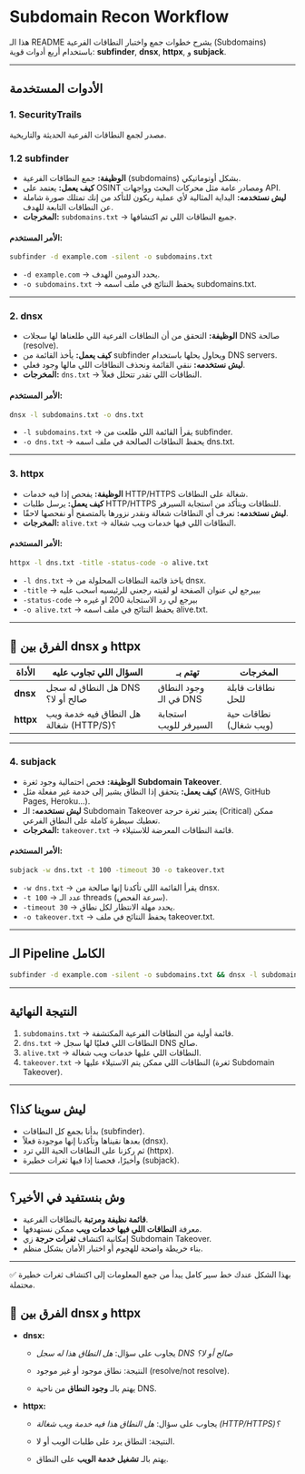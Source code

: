 # Subdomain Recon Workflow

هذا الـ README يشرح خطوات جمع واختبار النطاقات الفرعية (Subdomains) باستخدام أربع أدوات قوية: **subfinder**, **dnsx**, **httpx**, و **subjack**.

---

## الأدوات المستخدمة
### 1. SecurityTrails
مصدر لجمع النطاقات الفرعية الحديثة والتاريخية.


### 1.2 subfinder
- **الوظيفة:** جمع النطاقات الفرعية (subdomains) بشكل أوتوماتيكي.
- **كيف يعمل:** يعتمد على OSINT ومصادر عامة مثل محركات البحث وواجهات API.
- **ليش نستخدمه:** البداية المثالية لأي عملية ريكون للتأكد من إنك تمتلك صورة شاملة عن النطاقات التابعة للهدف.
- **المخرجات:** `subdomains.txt` → جميع النطاقات اللي تم اكتشافها.

#### الأمر المستخدم:
```bash
subfinder -d example.com -silent -o subdomains.txt
```
- `-d example.com` → يحدد الدومين الهدف.  
- `-o subdomains.txt` → يحفظ النتائج في ملف اسمه subdomains.txt.  

---

### 2. dnsx
- **الوظيفة:** التحقق من أن النطاقات الفرعية اللي طلعناها لها سجلات DNS صالحة (resolve).
- **كيف يعمل:** يأخذ القائمة من subfinder ويحاول يحلها باستخدام DNS servers.
- **ليش نستخدمه:** ننقي القائمة ونحذف النطاقات اللي مالها وجود فعلي.
- **المخرجات:** `dns.txt` → النطاقات اللي تقدر تتحلل فعلاً.

#### الأمر المستخدم:
```bash
dnsx -l subdomains.txt -o dns.txt
```
- `-l subdomains.txt` → يقرأ القائمة اللي طلعت من subfinder.  
- `-o dns.txt` → يحفظ النطاقات الصالحة في ملف اسمه dns.txt.  

---

### 3. httpx
- **الوظيفة:** يفحص إذا فيه خدمات HTTP/HTTPS شغالة على النطاقات.
- **كيف يعمل:** يرسل طلبات HTTP/HTTPS للنطاقات ويتأكد من استجابة السيرفر.
- **ليش نستخدمه:** نعرف أي النطاقات شغالة ونقدر نزورها بالمتصفح أو نفحصها لاحقًا.
- **المخرجات:** `alive.txt` → النطاقات اللي فيها خدمات ويب شغالة.

#### الأمر المستخدم:
```bash
httpx -l dns.txt -title -status-code -o alive.txt
```
- `-l dns.txt` → ياخذ قائمة النطاقات المحلولة من dnsx.  
- `-title` → بييرجع لي عنوان الصفحة لو لقيته رجعني للرئيسيه اسحب عليه
- `-status-code` → بيرجع لي رد الاستجابة 200 او غيره 
- `-o alive.txt` → يحفظ النتائج في ملف اسمه alive.txt.  

---
## 🔹 الفرق بين dnsx و httpx

| الأداة   | السؤال اللي تجاوب عليه                  | تهتم بـ                  | المخرجات              |
|----------|-----------------------------------------|--------------------------|-----------------------|
| **dnsx** | هل النطاق له سجل DNS صالح أو لا؟        | وجود النطاق في الـ DNS   | نطاقات قابلة للحل     |
| **httpx**| هل النطاق فيه خدمة ويب شغالة (HTTP/S)؟ | استجابة السيرفر للويب   | نطاقات حية (ويب شغال) |

---


### 4. subjack
- **الوظيفة:** فحص احتمالية وجود ثغرة **Subdomain Takeover**.
- **كيف يعمل:** يتحقق إذا النطاق يشير إلى خدمة غير مفعلة مثل (AWS, GitHub Pages, Heroku...).
- **ليش نستخدمه:** الـ Subdomain Takeover يعتبر ثغرة حرجة (Critical) ممكن تعطيك سيطرة كاملة على النطاق الفرعي.
- **المخرجات:** `takeover.txt` → قائمة النطاقات المعرضة للاستيلاء.

#### الأمر المستخدم:
```bash
subjack -w dns.txt -t 100 -timeout 30 -o takeover.txt
```
- `-w dns.txt` → يقرأ القائمة اللي تأكدنا إنها صالحة من dnsx.  
- `-t 100` → عدد الـ threads (سرعة الفحص).  
- `-timeout 30` → يحدد مهلة الانتظار لكل نطاق.  
- `-o takeover.txt` → يحفظ النتائج في ملف takeover.txt.  

---

## الـ Pipeline الكامل

```bash
subfinder -d example.com -silent -o subdomains.txt && dnsx -l subdomains.txt -silent -o dns.txt && httpx -l dns.txt -silent -o alive.txt && subjack -w dns.txt -t 100 -timeout 30 -o takeover.txt
```

---

## النتيجة النهائية

1. `subdomains.txt` → قائمة أولية من النطاقات الفرعية المكتشفة.
2. `dns.txt` → النطاقات اللي فعليًا لها سجل DNS صالح.
3. `alive.txt` → النطاقات اللي عليها خدمات ويب شغالة.
4. `takeover.txt` → النطاقات اللي ممكن يتم الاستيلاء عليها (ثغرة Subdomain Takeover).

---

## ليش سوينا كذا؟

- بدأنا بجمع كل النطاقات (subfinder).  
- بعدها نقيناها وتأكدنا إنها موجودة فعلاً (dnsx).  
- ثم ركزنا على النطاقات الحية اللي ترد (httpx).  
- وأخيرًا، فحصنا إذا فيها ثغرات خطيرة (subjack).  

---

## وش بنستفيد في الأخير؟

- **قائمة نظيفة ومرتبة** بالنطاقات الفرعية.  
- معرفة **النطاقات اللي فيها خدمات ويب** ممكن نستهدفها.  
- إمكانية اكتشاف **ثغرات حرجة** زي Subdomain Takeover.  
- بناء خريطة واضحة للهجوم أو اختبار الأمان بشكل منظم.

---

✅ بهذا الشكل عندك خط سير كامل يبدأ من جمع المعلومات إلى اكتشاف ثغرات خطيرة محتملة.

## 🔹 الفرق بين dnsx و httpx

- **dnsx:**
    
    - يجاوب على سؤال: _هل النطاق هذا له سجل DNS صالح أو لا؟_
        
    - النتيجة: نطاق موجود أو غير موجود (resolve/not resolve).
        
    - يهتم بالـ **وجود النطاق** من ناحية DNS.
        
- **httpx:**
    
    - يجاوب على سؤال: _هل النطاق هذا فيه خدمة ويب شغالة (HTTP/HTTPS)؟_
        
    - النتيجة: النطاق يرد على طلبات الويب أو لا.
        
    - يهتم بالـ **تشغيل خدمة الويب** على النطاق.
